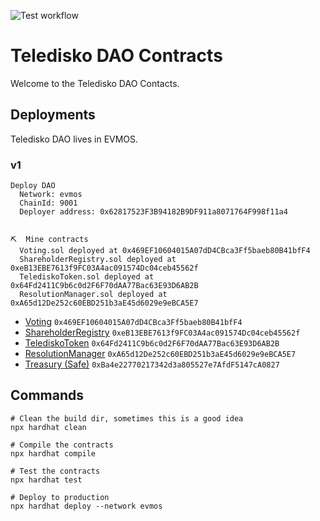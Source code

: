 ![Test workflow](https://github.com/TelediskoDAO/contracts/actions/workflows/node.yml/badge.svg)

# Teledisko DAO Contracts

Welcome to the Teledisko DAO Contacts.

## Deployments

Teledisko DAO lives in EVMOS.

### v1

```
Deploy DAO
  Network: evmos
  ChainId: 9001
  Deployer address: 0x62817523F3B94182B9DF911a8071764F998f11a4


⛏️  Mine contracts
  Voting.sol deployed at 0x469EF10604015A07dD4CBca3Ff5baeb80B41bfF4
  ShareholderRegistry.sol deployed at 0xeB13EBE7613f9FC03A4ac091574Dc04ceb45562f
  TelediskoToken.sol deployed at 0x64Fd2411C9b6c0d2F6F70dAA77Bac63E93D6AB2B
  ResolutionManager.sol deployed at 0xA65d12De252c60EBD251b3aE45d6029e9eBCA5E7
```

- [Voting](https://evm.evmos.org/address/0x469EF10604015A07dD4CBca3Ff5baeb80B41bfF4) `0x469EF10604015A07dD4CBca3Ff5baeb80B41bfF4`
- [ShareholderRegistry](https://evm.evmos.org/address/0xeB13EBE7613f9FC03A4ac091574Dc04ceb45562f) `0xeB13EBE7613f9FC03A4ac091574Dc04ceb45562f`
- [TelediskoToken](https://evm.evmos.org/address/0x64Fd2411C9b6c0d2F6F70dAA77Bac63E93D6AB2B) `0x64Fd2411C9b6c0d2F6F70dAA77Bac63E93D6AB2B`
- [ResolutionManager](https://evm.evmos.org/address/0xA65d12De252c60EBD251b3aE45d6029e9eBCA5E7) `0xA65d12De252c60EBD251b3aE45d6029e9eBCA5E7`
- [Treasury (Safe)](https://safe.evmos.org/evmos:0xBa4e22770217342d3a805527e7AfdF5147cA0827) `0xBa4e22770217342d3a805527e7AfdF5147cA0827`

## Commands

```
# Clean the build dir, sometimes this is a good idea
npx hardhat clean

# Compile the contracts
npx hardhat compile

# Test the contracts
npx hardhat test

# Deploy to production
npx hardhat deploy --network evmos
```
